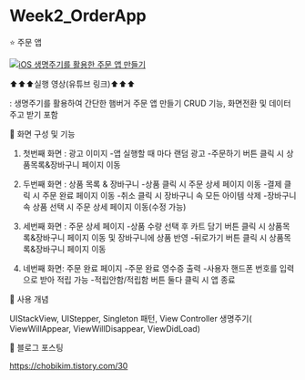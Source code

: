 # Week2_OrderApp

⭐️ 주문 앱

[![iOS 생명주기를 활용한 주문 앱 만들기](https://img.youtube.com/vi/rBZBH8WjY10/0.jpg)](https://youtu.be/rBZBH8WjY10?t=0s)

⬆️⬆️⬆️실행 영상(유튜브 링크)⬆️⬆️⬆️

: 생명주기를 활용하여 간단한 햄버거 주문 앱 만들기
CRUD 기능, 화면전환 및 데이터 주고 받기 포함
 

📌 화면 구성 및 기능

1. 첫번째 화면 : 광고 이미지
-앱 실행할 때 마다 랜덤 광고
-주문하기 버튼 클릭 시 상품목록&장바구니 페이지 이동

2. 두번째 화면 : 상품 목록 & 장바구니
-상품 클릭 시 주문 상세 페이지 이동
-결제 클릭 시 주문 완료 페이지 이동
-취소 클릭 시 장바구니 속 모든 아이템 삭제
-장바구니속 상품 선택 시 주문 상세 페이지 이동(수정 가능)

3. 세번째 화면 : 주문 상세 페이지
-상품 수량 선택 후 카트 담기 버튼 클릭 시 상품목록&장바구니 페이지 이동 및 장바구니에 상품 반영
-뒤로가기 버튼 클릭 시 상품목록&장바구니 페이지 이동

4. 네번째 화면: 주문 완료 페이지
-주문 완료 영수증 출력
-사용자 핸드폰 번호를 입력으로 받아 적립 가능
-적립안함/적립함 버튼 둘다 클릭 시 앱 종료
 

📌 사용 개념

UIStackView, UIStepper, Singleton 패턴, View Controller 생명주기( ViewWillAppear, ViewWillDisappear, ViewDidLoad)

📌 블로그 포스팅

https://chobikim.tistory.com/30
